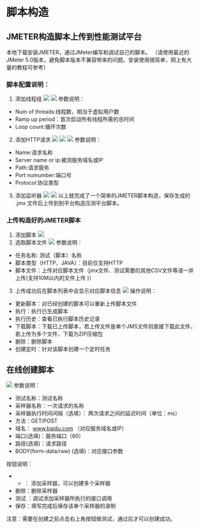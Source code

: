 # 脚本构造
## JMETER构造脚本上传到性能测试平台
本地下载安装JMETER，通过JMeter编写和调试自己的脚本。 （请使用最近的JMeter 5.0版本，避免脚本版本不兼容带来的问题。安装使用很简单，网上有大量的教程可参考）
### 脚本配置说明：
1. 添加线程组
![](https://github.com/jdcloudcom/cn/blob/cn-perftest/image/%20Perftest/6.png)
![](https://github.com/jdcloudcom/cn/blob/cn-perftest/image/%20Perftest/7.png)
参数说明：
- Num of threads:线程数，相当于虚拟用户数
- Ramp up period：首次启动所有线程所需的总时间
- Loop count:循环次数
2. 添加HTTP请求
![](https://github.com/jdcloudcom/cn/blob/cn-perftest/image/%20Perftest/8.png)
![](https://github.com/jdcloudcom/cn/blob/cn-perftest/image/%20Perftest/9.png)
![](https://github.com/jdcloudcom/cn/blob/cn-perftest/image/%20Perftest/10.png)
参数说明：
- Name:请求名称
- Server name or ip:被测服务域名或IP
- Path:请求服务
- Port numumber:端口号
- Protocol:协议类型
3. 添加监听器
![](https://github.com/jdcloudcom/cn/blob/cn-perftest/image/%20Perftest/11.png)
![](https://github.com/jdcloudcom/cn/blob/cn-perftest/image/%20Perftest/12.png)
以上就完成了一个简单的JMETER脚本构造，保存生成的 .jmx 文件后上传到到平台构造压测平台脚本。
### 上传构造好的JMETER脚本
1. 添加脚本
![](https://github.com/jdcloudcom/cn/blob/cn-perftest/image/%20Perftest/13.png)
2. 选取脚本文件
 ![](https://github.com/jdcloudcom/cn/blob/cn-perftest/image/%20Perftest/14.png)
参数说明： 
- 任务名称: 测试（脚本）名称
- 脚本类型（HTTP、JAVA）：目前仅支持HTTP
- 脚本文件：上传对应脚本文件（jmx文件、测试需要的其他CSV文件等请一并上传(支持10M以内的文件上传 )）
3. 上传成功后在脚本列表中会显示对应脚本信息
![](https://github.com/jdcloudcom/cn/blob/cn-perftest/image/%20Perftest/15.png)
操作说明：
- 更新脚本：对已经创建的脚本可以重新上传脚本文件
- 执行：执行已生成脚本
- 执行历史：查看已执行脚本历史记录
- 下载脚本：下载已上传脚本，若上传文件是单个JMS文件则直接下载此文件，若上传为多个文件，下载为ZIP压缩包
- 删除：删除脚本
- 创建定时：针对该脚本创建一个定时任务
## 在线创建脚本
![](https://github.com/jdcloudcom/cn/blob/cn-perftest/image/%20Perftest/16.png)
参数说明：
- 测试名称：测试名称
- 采样器名称：一次请求的名称
- 采样器执行时间间隔（选填）： 两次请求之间的延迟时间（单位：ms）
- 方法：GET/POST 
- 域名： www.baidu.com （对应服务域名或IP）
- 端口(选填)：服务端口（80）  
- 路径(选填)：请求路径  
- BODY(form-data/raw) (选填)：对应接口参数

按钮说明：
- + ： 添加采样器，可以创建多个采样器
- 删除：删除采样器
- 测试 ：调试添加采样器所执行的接口调用
- 保存：填写完成后保存该单个采样器的录制

注意：需要在创建之前点击右上角按钮做测试，通过后才可以创建成功。
